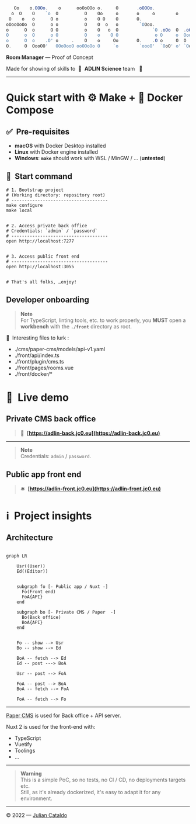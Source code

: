 ```powershell


   Oo    o.OOOo.    o      ooOoOOo o.     O       .oOOOo.
  o  O    O    `o  O          O    Oo     o       o     o        o
 O    o   o      O o          o    O O    O       O.
oOooOoOo  O      o o          O    O  o   o        `OOoo.
o      O  o      O O          o    O   o  O             `O .oOo  O  .oOo. 'OoOo. .oOo  .oOo.
O      o  O      o O          O    o    O O              o O     o  OooO'  o   O O     OooO'
o      O  o    .O' o     .    O    o     Oo       O.    .O o     O  O      O   o o     O
O.     O  OooOO'   OOoOooO ooOOoOo O     `o        `oooO'  `OoO' o' `OoO'  o   O `OoO' `OoO'


```

**Room Manager** — Proof of Concept

Made for showing of skills to  🧬  **ADLIN Science** team   👀

---

# Quick start with ⚙️ Make + 🐳 Docker Compose

## ✅  Pre-requisites

- **macOS** with Docker Desktop installed
- **Linux** with Docker engine installed
- **Windows**: **`make`** should work with WSL / MinGW / … (**untested**)

## 🏁  Start command

```shell
# 1. Bootstrap project
# (Working directory: repository root)
# -------------------------------------
make configure
make local


# 2. Access private back office
# Credentials: `admin` / `password`
# -------------------------------------
open http://localhost:7277


# 3. Access public front end
# -------------------------------------
open http://localhost:3055


# That's all folks, …enjoy!
```

## Developer onboarding

> **Note**  
> For TypeScript, linting tools, etc. to work properly, you **MUST** open a
> **workbench** with the **`./front`** directory as root.

👀  Interesting files to lurk :

- ./cms/paper-cms/models/api-v1.yaml
- ./front/api/index.ts
- ./front/plugin/cms.ts
- ./front/pages/rooms.vue
- ./front/docker/\*

# 🧪  Live demo

## Private CMS back office

> 💈  **[https://adlin-back.jc0.eu](https://adlin-back.jc0.eu)**

---

> **Note**  
> Credentials: `admin` / `password`.

## Public app front end

> 🛎  **[https://adlin-front.jc0.eu](https://adlin-front.jc0.eu)**

# ℹ️  Project insights

## Architecture

```mermaid

graph LR

    Usr((User))
    Ed((Editor))


    subgraph fo [- Public app / Nuxt -]
      Fo(Front end)
      FoA{API}
    end

    subgraph bo [- Private CMS / Paper  -]
      Bo(Back office)
      BoA{API}
    end


    Fo -- show --> Usr
    Bo -- show --> Ed

    BoA -- fetch --> Ed
    Ed -- post ---> BoA

    Usr -- post --> FoA

    FoA -- post --> BoA
    BoA -- fetch --> FoA

    FoA -- fetch --> Fo

```

---

[Paper CMS](https://github.com/JulianCataldo/paper-cms) is used for Back office + API server.

Nuxt 2 is used for the front-end with:

- TypeScript
- Vuetify
- Toolings
- …

---

> **Warning**  
> This is a simple PoC, so no tests, no CI / CD, no deployments targets etc.  
> Still, as it's already dockerized, it's easy to adapt it for any environment.

---

© 2022 — [Julian Cataldo](https://www.juliancataldo.com)
